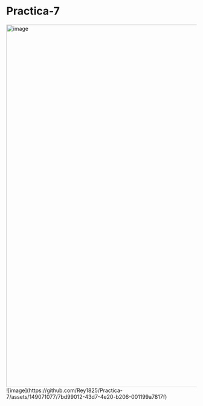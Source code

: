 # Practica-7
<img width="960" alt="image" src="https://github.com/Rey1825/Practica-7/assets/149071077/31be258a-239a-49d6-bb2e-ebd587440f7b">
![image](https://github.com/Rey1825/Practica-7/assets/149071077/7bd99012-43d7-4e20-b206-001199a7817f)

